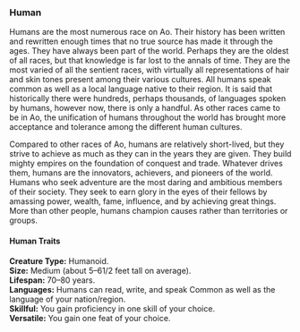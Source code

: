 ### Human
Humans are the most numerous race on Ao. Their history has been written and rewritten enough times that no true source has made it through the ages. They have always been part of the world. Perhaps they are the oldest of all races, but that knowledge is far lost to the annals of time. They are the most varied of all the sentient races, with virtually all representations of hair and skin tones present among their various cultures. All humans speak common as well as a local language native to their region. It is said that historically there were hundreds, perhaps thousands, of languages spoken by humans, however now, there is only a handful. As other races came to be in Ao, the unification of humans throughout the world has brought more acceptance and tolerance among the different human cultures.

Compared to other races of Ao, humans are relatively short-lived, but they strive to achieve as much as they can in the years they are given. They build mighty empires on the foundation of conquest and trade. Whatever drives them, humans are the innovators, achievers, and pioneers of the world. Humans who seek adventure are the most daring and ambitious members of their society. They seek to earn glory in the eyes of their fellows by amassing power, wealth, fame, influence, and by achieving great things. More than other people, humans champion causes rather than territories or groups.

#### Human Traits
**Creature Type:** Humanoid.  
**Size:** Medium (about 5–61/2 feet tall on average).  
**Lifespan:** 70–80 years.  
**Languages:** Humans can read, write, and speak Common as well as the language of your nation/region.  
**Skillful:** You gain proficiency in one skill of your choice.  
**Versatile:** You gain one feat of your choice.
